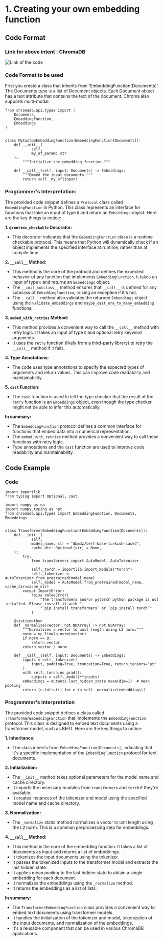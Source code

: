 # 1. Creating your own embedding function

## Code Format

### Link for above intent : ChromaDB
![Link of the code](https://cookbook.chromadb.dev/embeddings/bring-your-own-embeddings/#example-implementation)

### Code Format to be used
First you create a class that inherits from 'EmbeddingFunction[Documents]'. The Documents type is a list of Document objects. Each Document object has a text attribute that contains the text of the document. Chroma also supports multi-modal.

```
from chromadb.api.types import (
    Documents,
    EmbeddingFunction,
    Embeddings
)


class MyCustomEmbeddingFunction(EmbeddingFunction[Documents]):
    def __init__(
            self,
            my_ef_param: str
    ):
        """Initialize the embedding function."""

    def __call__(self, input: Documents) -> Embeddings:
        """Embed the input documents."""
        return self._my_ef(input)
```

### Programmer's Interpretation:
The provided code snippet defines a `Protocol` class called `EmbeddingFunction` in Python. This class represents an interface for functions that take an input of type `D` and return an `Embeddings` object. Here are the key things to notice:

**1. `@runtime_checkable` Decorator:**
   - This decorator indicates that the `EmbeddingFunction` class is a runtime checkable protocol. This means that Python will dynamically check if an object implements the specified interface at runtime, rather than at compile time.

**2. `__call__` Method:**
   - This method is the core of the protocol and defines the expected behavior of any function that implements `EmbeddingFunction`. It takes an input of type `D` and returns an `Embeddings` object.
   - The `__init_subclass__` method ensures that `__call__` is defined for any subclass of `EmbeddingFunction`, raising an exception if it's not.
   - The `__call__` method also validates the returned `Embeddings` object using the `validate_embeddings` and `maybe_cast_one_to_many_embedding` functions.

**3. `embed_with_retries` Method:**
   - This method provides a convenient way to call the `__call__` method with retry logic. It takes an input of type `D` and optional retry keyword arguments.
   - It uses the `retry` function (likely from a third-party library) to retry the `__call__` method if it fails.

**4. Type Annotations:**
   - The code uses type annotations to specify the expected types of arguments and return values. This can improve code readability and maintainability.

**5. `cast` Function:**
   - The `cast` function is used to tell the type checker that the result of the `retry` function is an `Embeddings` object, even though the type checker might not be able to infer this automatically.

**In summary:**

- The `EmbeddingFunction` protocol defines a common interface for functions that embed data into a numerical representation.
- The `embed_with_retries` method provides a convenient way to call these functions with retry logic.
- Type annotations and the `cast` function are used to improve code readability and maintainability.

## Code Example

### Code

```
import importlib
from typing import Optional, cast

import numpy as np
import numpy.typing as npt
from chromadb.api.types import EmbeddingFunction, Documents, Embeddings


class TransformerEmbeddingFunction(EmbeddingFunction[Documents]):
    def __init__(
            self,
            model_name: str = "dbmdz/bert-base-turkish-cased",
            cache_dir: Optional[str] = None,
    ):
        try:
            from transformers import AutoModel, AutoTokenizer

            self._torch = importlib.import_module("torch")
            self._tokenizer = AutoTokenizer.from_pretrained(model_name)
            self._model = AutoModel.from_pretrained(model_name, cache_dir=cache_dir)
        except ImportError:
            raise ValueError(
                "The transformers and/or pytorch python package is not installed. Please install it with "
                "`pip install transformers` or `pip install torch`"
            )

    @staticmethod
    def _normalize(vector: npt.NDArray) -> npt.NDArray:
        """Normalizes a vector to unit length using L2 norm."""
        norm = np.linalg.norm(vector)
        if norm == 0:
            return vector
        return vector / norm

    def __call__(self, input: Documents) -> Embeddings:
        inputs = self._tokenizer(
            input, padding=True, truncation=True, return_tensors="pt"
        )
        with self._torch.no_grad():
            outputs = self._model(**inputs)
        embeddings = outputs.last_hidden_state.mean(dim=1)  # mean pooling
        return [e.tolist() for e in self._normalize(embeddings)]
```

### Programmer's Interpretation

The provided code snippet defines a class called `TransformerEmbeddingFunction` that implements the `EmbeddingFunction` protocol. This class is designed to embed text documents using a transformer model, such as BERT. Here are the key things to notice:

**1. Inheritance:**
   - The class inherits from `EmbeddingFunction[Documents]`, indicating that it's a specific implementation of the `EmbeddingFunction` protocol for text documents.

**2. Initialization:**
   - The `__init__` method takes optional parameters for the model name and cache directory.
   - It imports the necessary modules from `transformers` and `torch` if they're available.
   - It creates instances of the tokenizer and model using the specified model name and cache directory.

**3. Normalization:**
   - The `_normalize` static method normalizes a vector to unit length using the L2 norm. This is a common preprocessing step for embeddings.

**4. `__call__` Method:**
   - This method is the core of the embedding function. It takes a list of documents as input and returns a list of embeddings.
   - It tokenizes the input documents using the tokenizer.
   - It passes the tokenized inputs to the transformer model and extracts the last hidden state.
   - It applies mean pooling to the last hidden state to obtain a single embedding for each document.
   - It normalizes the embeddings using the `_normalize` method.
   - It returns the embeddings as a list of lists.

**In summary:**

- The `TransformerEmbeddingFunction` class provides a convenient way to embed text documents using transformer models.
- It handles the initialization of the tokenizer and model, tokenization of the input documents, and normalization of the embeddings.
- It's a reusable component that can be used in various ChromaDB applications.

